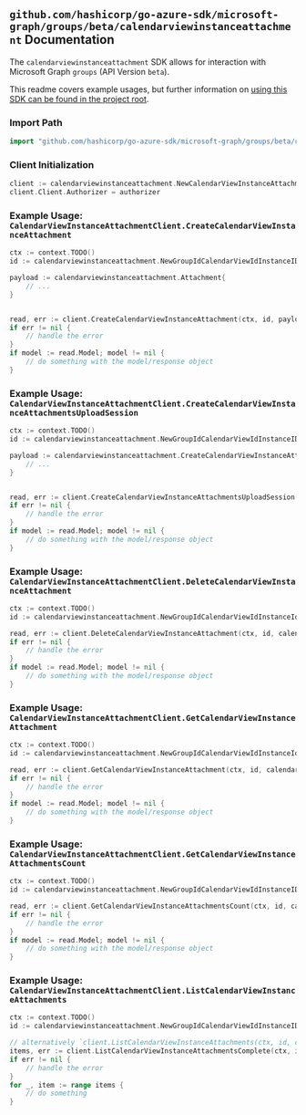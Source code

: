 
## `github.com/hashicorp/go-azure-sdk/microsoft-graph/groups/beta/calendarviewinstanceattachment` Documentation

The `calendarviewinstanceattachment` SDK allows for interaction with Microsoft Graph `groups` (API Version `beta`).

This readme covers example usages, but further information on [using this SDK can be found in the project root](https://github.com/hashicorp/go-azure-sdk/tree/main/docs).

### Import Path

```go
import "github.com/hashicorp/go-azure-sdk/microsoft-graph/groups/beta/calendarviewinstanceattachment"
```


### Client Initialization

```go
client := calendarviewinstanceattachment.NewCalendarViewInstanceAttachmentClientWithBaseURI("https://graph.microsoft.com")
client.Client.Authorizer = authorizer
```


### Example Usage: `CalendarViewInstanceAttachmentClient.CreateCalendarViewInstanceAttachment`

```go
ctx := context.TODO()
id := calendarviewinstanceattachment.NewGroupIdCalendarViewIdInstanceID("groupId", "eventId", "eventId1")

payload := calendarviewinstanceattachment.Attachment{
	// ...
}


read, err := client.CreateCalendarViewInstanceAttachment(ctx, id, payload, calendarviewinstanceattachment.DefaultCreateCalendarViewInstanceAttachmentOperationOptions())
if err != nil {
	// handle the error
}
if model := read.Model; model != nil {
	// do something with the model/response object
}
```


### Example Usage: `CalendarViewInstanceAttachmentClient.CreateCalendarViewInstanceAttachmentsUploadSession`

```go
ctx := context.TODO()
id := calendarviewinstanceattachment.NewGroupIdCalendarViewIdInstanceID("groupId", "eventId", "eventId1")

payload := calendarviewinstanceattachment.CreateCalendarViewInstanceAttachmentsUploadSessionRequest{
	// ...
}


read, err := client.CreateCalendarViewInstanceAttachmentsUploadSession(ctx, id, payload, calendarviewinstanceattachment.DefaultCreateCalendarViewInstanceAttachmentsUploadSessionOperationOptions())
if err != nil {
	// handle the error
}
if model := read.Model; model != nil {
	// do something with the model/response object
}
```


### Example Usage: `CalendarViewInstanceAttachmentClient.DeleteCalendarViewInstanceAttachment`

```go
ctx := context.TODO()
id := calendarviewinstanceattachment.NewGroupIdCalendarViewIdInstanceIdAttachmentID("groupId", "eventId", "eventId1", "attachmentId")

read, err := client.DeleteCalendarViewInstanceAttachment(ctx, id, calendarviewinstanceattachment.DefaultDeleteCalendarViewInstanceAttachmentOperationOptions())
if err != nil {
	// handle the error
}
if model := read.Model; model != nil {
	// do something with the model/response object
}
```


### Example Usage: `CalendarViewInstanceAttachmentClient.GetCalendarViewInstanceAttachment`

```go
ctx := context.TODO()
id := calendarviewinstanceattachment.NewGroupIdCalendarViewIdInstanceIdAttachmentID("groupId", "eventId", "eventId1", "attachmentId")

read, err := client.GetCalendarViewInstanceAttachment(ctx, id, calendarviewinstanceattachment.DefaultGetCalendarViewInstanceAttachmentOperationOptions())
if err != nil {
	// handle the error
}
if model := read.Model; model != nil {
	// do something with the model/response object
}
```


### Example Usage: `CalendarViewInstanceAttachmentClient.GetCalendarViewInstanceAttachmentsCount`

```go
ctx := context.TODO()
id := calendarviewinstanceattachment.NewGroupIdCalendarViewIdInstanceID("groupId", "eventId", "eventId1")

read, err := client.GetCalendarViewInstanceAttachmentsCount(ctx, id, calendarviewinstanceattachment.DefaultGetCalendarViewInstanceAttachmentsCountOperationOptions())
if err != nil {
	// handle the error
}
if model := read.Model; model != nil {
	// do something with the model/response object
}
```


### Example Usage: `CalendarViewInstanceAttachmentClient.ListCalendarViewInstanceAttachments`

```go
ctx := context.TODO()
id := calendarviewinstanceattachment.NewGroupIdCalendarViewIdInstanceID("groupId", "eventId", "eventId1")

// alternatively `client.ListCalendarViewInstanceAttachments(ctx, id, calendarviewinstanceattachment.DefaultListCalendarViewInstanceAttachmentsOperationOptions())` can be used to do batched pagination
items, err := client.ListCalendarViewInstanceAttachmentsComplete(ctx, id, calendarviewinstanceattachment.DefaultListCalendarViewInstanceAttachmentsOperationOptions())
if err != nil {
	// handle the error
}
for _, item := range items {
	// do something
}
```
